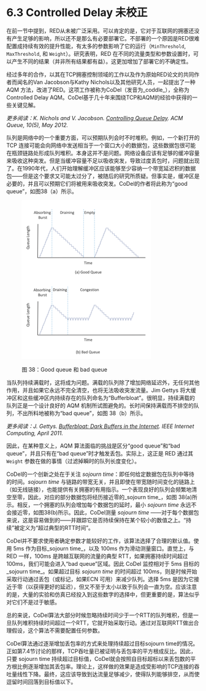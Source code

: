# 6.3 Controlled Delay 未校正

在前一节中提到，RED从未被广泛采用。可以肯定的是，它对于互联网的拥塞还没有产生足够的影响，所以还不是那么有必要部署它。不部署的一个原因是RED很难配置成持续有效的提升性能，有太多的参数影响了它的运行（`MinThreshold`, `MaxThreshold`, 和 `Weight`）。研究表明，RED 在不同的流量类型和参数设置时，可以产生不同的结果（并非所有结果都有益）。这更加增加了部署它的不确定性。

经过多年的合作，以其在TCP拥塞控制领域的工作以及作为原始RED论文的共同作者而闻名的Van Jacobson与Kathy Nichols以及其他研究人员，一起提出了一种 AQM 方法，改进了RED。这项工作被称为CoDel（发音为_coddle_），全称为Controlled Delay AQM。CoDel基于几十年来围绕TCP和AQM的经验中获得的一些关键见解。

_更多阅读：K. Nichols and V. Jacobson._ [_Controlling Queue Delay_](https://queue.acm.org/detail.cfm?id=2209336)_. ACM Queue, 10(5), May 2012._

队列是网络中的一个重要方面，可以预期队列会时不时堆积。例如，一个新打开的TCP 连接可能会向网络中发送相当于一个窗口大小的数据包，这些数据包很可能在瓶颈链路处形成队列堆积。本身这并不是问题。网络设备应该有足够的缓冲容量来吸收这种突发。但是当缓冲容量不足以吸收突发，导致过度丢包时，问题就出现了。在1990年代，人们开始理解缓冲区应该能够至少容纳一个带宽延迟积的数据包——但是这个要求又可能太过分了，被随后的研究所质疑。但事实是，缓冲区是必要的，并且可以预期它们将被用来吸收突发。CoDel的作者将此称为“good queue”，如图38（a）所示。

<figure><img src="../.gitbook/assets/image (23).png" alt="" width="337"><figcaption><p>图 38：Good queue 和 bad queue</p></figcaption></figure>

当队列持续满载时，这将成为问题。满载的队列除了增加网络延迟外，无任何其他作用，并且如果它永远不完全清空，也将无法吸收突发流量。Jim Gettys 将大缓冲区和这些缓冲区内持续存在的队列命名为“Bufferbloat”。很明显，持续满载的队列正是一个设计良好的 AQM 机制所试图避免的。长时间保持满载而不排空的队列，不出所料地被称为“bad queue”，如图 38（b）所示。

_更多阅读：J. Gettys._ [_Bufferbloat: Dark Buffers in the Internet_](https://ieeexplore.ieee.org/document/5755608)_. IEEE Internet Computing, April 2011._

因此，在某种意义上，AQM 算法面临的挑战是区分“good queue”和“bad queue”，并且只有在“bad queue”时才触发丢包。实际上，这正是 RED 通过其 `Weight` 参数在做的事情（过滤掉瞬时的队列长度变化）。

CoDel的一个创新之处在于关注 _sojourn time_：即任何给定数据包在队列中等待的时间。_sojourn time_ 与链路的带宽无关，并且即使在带宽随时间变化的链路上（如无线链接），也能提供有关拥塞的有用指示。一个表现良好的队列会频繁地清空至零，因此，对应的部分数据包将经历接近零的_sojourn time_，如图 38(a)所示。相反，一个拥塞的队列会增加每个数据包的延时，最小 _sojourn time_ 永远不会接近零，如图38(b)所示。因此，CoDel测量 _sojourn time_ ——对于每个数据包来说，这是容易做到的——并跟踪它是否持续保持在某个较小的数值之上。“持续”被定义为“超过典型的RTT时间”。

CoDel并不要求使用者确定参数才能较好的工作，该算法选择了合理的默认值。使用 5ms 作为目标_sojourn time_，以及 100ms 作为滑动测量窗口。直觉上，与 RED 一样，100ms 是跨越互联网的流量的典型 RTT，如果拥塞持续时间超过 100ms，我们可能会进入“bad queue”区域。因此 CoDel 监控相对于 5ms 目标的_sojourn time_。如果超过目标 _sojourn time_ 的时间超过 100ms，则是时候开始采取行动通过丢包（或标记，如果ECN 可用）来减少队列。选择 5ms 是因为它接近于零（以获得更好的延迟），但又不至于太小以致于队列会一直为空。应该注意的是，大量的实验和仿真已经投入到这些数字的选择中，但更重要的是，算法似乎对它们不是过于敏感。

总的来说，CoDel算法大部分时候忽略持续时间少于一个RTT的队列堆积，但是一旦队列堆积持续时间超过一个RTT，它就开始采取行动。通过对互联网RTT做出合理假设，这个算法不需要配置任何参数。

CoDel算法通过逐渐增加丢包率的方式来处理持续超过目标sojourn time的情况。正如第7.4节讨论的那样，TCP吞吐量已被证明与丢包率的平方根成反比。因此，只要 sojourn time 持续超过目标值，CoDel就会按照自目标超标以来丢包数的平方根比例逐渐增加其丢包率。理论上，这样做的效果是造成受影响的TCP连接的吞吐量线性下降。最终，这应该导致到达流量足够减少，使得队列能够排空，从而使逗留时间回落到目标值以下。
